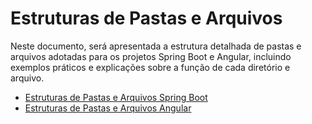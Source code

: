 # Estruturas de Pastas e Arquivos

Neste documento, será apresentada a estrutura detalhada de pastas e arquivos adotadas para os projetos Spring Boot e Angular, incluindo exemplos práticos e explicações sobre a função de cada diretório e arquivo.

- [Estruturas de Pastas e Arquivos Spring Boot](struture-spring.md)
- [Estruturas de Pastas e Arquivos Angular](struture-angular.md)